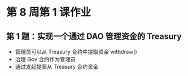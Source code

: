 # 第 8 周第 1 课作业

## 第 1 题：实现一个通过 DAO 管理资金的 Treasury

- 管理员可以从 Treasury 合约中提取资金 withdraw()
- 治理 Gov 合约作为管理员
- 通过发起提案从 Treasury 合约资金
